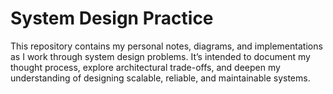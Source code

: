 # System Design Practice

This repository contains my personal notes, diagrams, and implementations as I work through system design problems. It’s intended to document my thought process, explore architectural trade-offs, and deepen my understanding of designing scalable, reliable, and maintainable systems.
